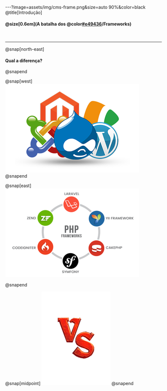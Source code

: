 ---?image=assets/img/cms-frame.png&size=auto 90%&color=black
@title[Introdução]

#### @size[0.6em](A batalha dos @color[#e49436](CMS)/Frameworks)

<br>

---

@snap[north-east]
<h4>Qual a diferença?</h4>
@snapend

@snap[west]
![](assets/img/cms.png)
@snapend

@snap[east]
![](assets/img/frame.png)

@snapend

@snap[midpoint]
![](assets/img/versus.png)
@snapend